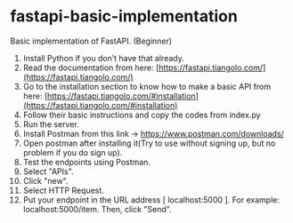 # fastapi-basic-implementation
Basic implementation of FastAPI. (Beginner)


1. Install Python if you don’t have that already.
2. Read the documentation from here: [https://fastapi.tiangolo.com/](https://fastapi.tiangolo.com/)
3. Go to the installation section to know how to make a basic API from here: [https://fastapi.tiangolo.com/#installation](https://fastapi.tiangolo.com/#installation)
4. Follow their basic instructions and copy the codes from index.py
5. Run the server.
6. Install Postman from this link → https://www.postman.com/downloads/
7. Open postman after installing it(Try to use without signing up, but no problem if you do sign up).
8. Test the endpoints using Postman. 
9. Select "APIs".
10. Click "new".
11. Select HTTP Request.
12. Put your endpoint in the URL address [ localhost:5000 ]. For example: localhost:5000/item. Then, click "Send".
